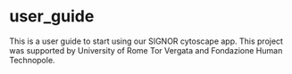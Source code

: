 # user_guide
This is a user guide to start using our SIGNOR cytoscape app. This project was supported by University of Rome Tor Vergata and Fondazione Human Technopole.
